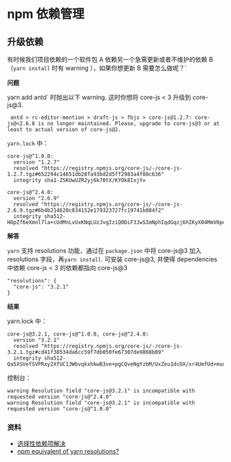 # npm 依赖管理

## 升级依赖

有时候我们项目依赖的一个软件包 A 依赖另一个急需更新或者不维护的依赖 B（`yarn install` 时有 warning ），如果你想更新 B 需要怎么做呢？`

**问题**

yarn add antd` 时抛出以下 warning. 这时你想将 core-js < 3 升级到 core-js@3.

```
 antd > rc-editor-mention > draft-js > fbjs > core-js@1.2.7: core-js@<2.6.8 is no longer maintained. Please, upgrade to core-js@3 or at least to actual version of core-js@2.
```

`yarn.lock` 中：

```
core-js@^1.0.0:
  version "1.2.7"
  resolved "https://registry.npmjs.org/core-js/-/core-js-1.2.7.tgz#652294c14651db28fa93bd2d5ff2983a4f08c636"
  integrity sha1-ZSKUwUZR2yj6k70tX/KYOk8IxjY=

core-js@^2.4.0:
  version "2.6.9"
  resolved "https://registry.npmjs.org/core-js/-/core-js-2.6.9.tgz#6b4b214620c834152e179323727fc19741b084f2"
  integrity sha512-HOpZf6eXmnl7la+cUdMnLvUxKNqLUzJvgIziQ0DiF3JwSImNphIqdGqzj6hIKyX04MmV0poclQ7+wjWvxQyR2A==
```

**解答**

`yarn` 支持 resolutions 功能，通过在 `package.json` 中将 core-js@3 加入 resolutions 字段，再`yarn install`. 可安装 core-js@3, 并使得 dependencies 中依赖 core-js < 3 的依赖都指向 core-js@3

```
"resolutions": {
  "core-js": "3.2.1"
}
```

**结果**

yarn.lock 中：

```
core-js@3.2.1, core-js@^1.0.0, core-js@^2.4.0:
  version "3.2.1"
  resolved "https://registry.npmjs.org/core-js/-/core-js-3.2.1.tgz#cd41f38534da6cc59f7db050fe67307de9868b09"
  integrity sha512-Qa5XSVefSVPRxy2XfUC13WbvqkxhkwB3ve+pgCQveNgYzbM/UxZeu1dcOX/xr4UmfUd+muuvsaxilQzCyUurMw==
```

控制台：

```
warning Resolution field "core-js@3.2.1" is incompatible with requested version "core-js@^2.4.0"
warning Resolution field "core-js@3.2.1" is incompatible with requested version "core-js@^1.0.0"
```

### 资料

* [选择性依赖项解决](https://yarnpkg.com/lang/zh-hans/docs/selective-version-resolutions/)
* [npm equivalent of yarn resolutions?](https://stackoverflow.com/questions/52416312/npm-equivalent-of-yarn-resolutions)